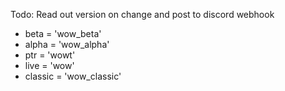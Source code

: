 Todo: Read out version on change and post to discord webhook


- beta = 'wow_beta'
- alpha = 'wow_alpha'
- ptr = 'wowt'
- live = 'wow'
- classic = 'wow_classic'
